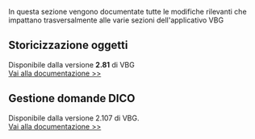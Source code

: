 In questa sezione vengono documentate tutte le modifiche rilevanti che impattano trasversalmente alle varie sezioni dell'applicativo VBG

## Storicizzazione oggetti
Disponibile dalla versione **2.81** di VBG
<br />[Vai alla documentazione >>](./storicizzazione-oggetti.md)

## Gestione domande DICO
Disponibile dalla versione 2.107 di VBG.
<br />[Vai alla documentazione >>](./gestione-domande-dico.md)